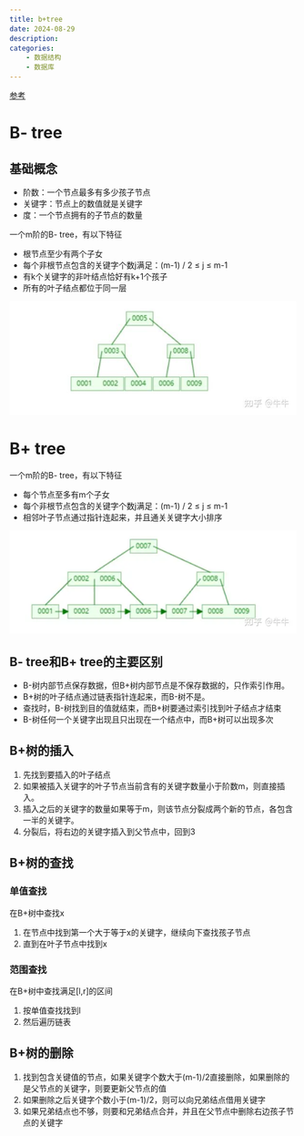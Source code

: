```yaml
---
title: b+tree
date: 2024-08-29
description: 
categories:
    - 数据结构
    - 数据库
---
```

[参考](https://zhuanlan.zhihu.com/p/351240279)
# B- tree
## 基础概念
- 阶数：一个节点最多有多少孩子节点
- 关键字：节点上的数值就是关键字
- 度：一个节点拥有的子节点的数量

一个m阶的B- tree，有以下特征
- 根节点至少有两个子女
- 每个非根节点包含的关键字个数j满足：(m-1) / 2 ≤ j ≤ m-1
- 有k个关键字的非叶结点恰好有k+1个孩子
- 所有的叶子结点都位于同一层

![一个简单的b-tree](image.png)
# B+ tree
一个m阶的B- tree，有以下特征
- 每个节点至多有m个子女
- 每个非根节点包含的关键字个数j满足：(m-1) / 2 ≤ j ≤ m-1
- 相邻叶子节点通过指针连起来，并且通关关键字大小排序

![一个3阶的B+ tree](image-1.png)

## B- tree和B+ tree的主要区别
- B-树内部节点保存数据，但B+树内部节点是不保存数据的，只作索引作用。
- B+树的叶子结点通过链表指针连起来，而B-树不是。
- 查找时，B-树找到目的值就结束，而B+树要通过索引找到叶子结点才结束
- B-树任何一个关键字出现且只出现在一个结点中，而B+树可以出现多次

## B+树的插入
1. 先找到要插入的叶子结点
2. 如果被插入关键字的叶子节点当前含有的关键字数量小于阶数m，则直接插入。
3. 插入之后的关键字的数量如果等于m，则该节点分裂成两个新的节点，各包含一半的关键字。
4. 分裂后，将右边的关键字插入到父节点中，回到3
## B+树的查找
### 单值查找
在B+树中查找x
1. 在节点中找到第一个大于等于x的关键字，继续向下查找孩子节点
2. 直到在叶子节点中找到x
### 范围查找
在B+树中查找满足[l,r]的区间
1. 按单值查找找到l
2. 然后遍历链表
## B+树的删除
1. 找到包含关键值的节点，如果关键字个数大于(m-1)/2直接删除，如果删除的是父节点的关键字，则要更新父节点的值
2. 如果删除之后关键字个数小于(m-1)/2，则可以向兄弟结点借用关键字
3. 如果兄弟结点也不够，则要和兄弟结点合并，并且在父节点中删除右边孩子节点的关键字